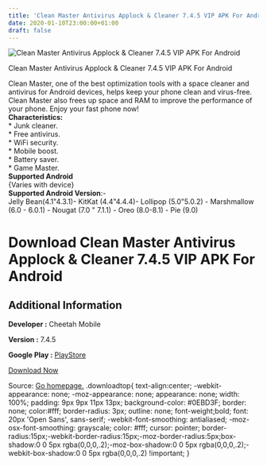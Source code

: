 ```yaml
---
title: 'Clean Master Antivirus Applock & Cleaner 7.4.5 VIP APK For Android'
date: 2020-01-10T23:00:00+01:00
draft: false
---
```


![Clean Master Antivirus Applock & Cleaner 7.4.5 VIP APK For Android](https://i0.wp.com/apkhome.net/wp-content/uploads/2020/01/Clean-Master-Antivirus-Applock-Cleaner-7.4.5-VIP.png "Clean Master Antivirus Applock & Cleaner 7.4.5 VIP APK For Android")

  

Clean Master Antivirus Applock & Cleaner 7.4.5 VIP APK For Android

Clean Master, one of the best optimization tools with a space cleaner and antivirus for Android devices, helps keep your phone clean and virus-free. Clean Master also frees up space and RAM to improve the performance of your phone. Enjoy your fast phone now!  
**Characteristics:**  
\* Junk cleaner.  
\* Free antivirus.  
\* WiFi security.  
\* Mobile boost.  
\* Battery saver.  
\* Game Master.  
**Supported Android**  
{Varies with device}  
**Supported Android Version**:-  
Jelly Bean(4.1"4.3.1)- KitKat (4.4"4.4.4)- Lollipop (5.0"5.0.2) - Marshmallow (6.0 - 6.0.1) - Nougat (7.0 " 7.1.1) - Oreo (8.0-8.1) - Pie (9.0)

Download Clean Master Antivirus Applock & Cleaner 7.4.5 VIP APK For Android
===========================================================================

Additional Information
----------------------

**Developer :** Cheetah Mobile

**Version :** 7.4.5

**Google Play :** [PlayStore](https://play.google.com/store/apps/details?id=com.cleanmaster.mguard)

  

[Download Now](https://store4app.co/post/clean-master-antivirus-applock-amp-cleaner-7-4-5-vip-apk-for-android_1578681104)

  
Source: [Go homepage.](https://store4app.co/post/clean-master-antivirus-applock-amp-cleaner-7-4-5-vip-apk-for-android_1578681104) .downloadtop{ text-align:center; -webkit-appearance: none; -moz-appearance: none; appearance: none; width: 100%; padding: 9px 9px 11px 13px; background-color: #0EBD3F; border: none; color:#fff; border-radius: 3px; outline: none; font-weight;bold; font: 20px 'Open Sans', sans-serif; -webkit-font-smoothing: antialiased; -moz-osx-font-smoothing: grayscale; color: #fff; cursor: pointer; border-radius:15px;-webkit-border-radius:15px;-moz-border-radius:5px;box-shadow:0 0 5px rgba(0,0,0,.2);-moz-box-shadow:0 0 5px rgba(0,0,0,.2);-webkit-box-shadow:0 0 5px rgba(0,0,0,.2) !important; }